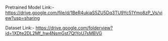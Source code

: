 Pretrained Model Link:- https://drive.google.com/file/d/1BeR4ukiaS5ZU5Dq3TU9Yc51Ymo8zP_Vs/view?usp=sharing

Dataset Link:- https://drive.google.com/folderview?id=1XDte2DL2Mf_hw4NsmGst7QtYoU7sMBVG
